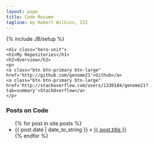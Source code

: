 ```yaml
---
layout: page
title: Code Resume
tagline: by Robert Wilkins, III
---
```

{% include JB/setup %}

    <div class="hero-unit">
    <h1>My Repositories</h1>
    <h2>Overview</h2>
    <p>
    <a class="btn btn-primary btn-large" href='http://github.com/genome21'>Github</a>
    <a class="btn btn-primary btn-large" href='http://stackoverflow.com/users/1330184/genome21?tab=summary'>StackOverflow</a>
    </p>
### Posts on Code

<ul class="posts">
  {% for post in site.posts %}
    <li><span>{{ post.date | date_to_string }}</span> &raquo; <a href="{{ BASE_PATH }}{{ post.url }}">{{ post.title }}</a></li>
  {% endfor %}
</ul>
</div>



